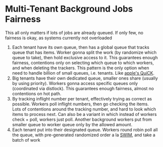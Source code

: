 # Multi-Tenant Background Jobs Fairness

This all only matters if lots of jobs are already queued. If only few, no fairness is okay, as systems currently not overloaded

1. Each tenant have its own queue, then has a global queue that tracks queue that has items. Worker gonna split the work (by randomize which queue to take), then hold exclusive access to it. This guarantees enough fairness, contentions only on selecting which queue to which workers, and when deleting the trackers. This pattern is the only option when need to handle billion of small queues, i.e. tenants. Like [apple's QuiCK](https://www.foundationdb.org/files/QuiCK.pdf).
2. Big tenants have their own dedicated queue, smaller ones share (usually by using priority). Workers gonna access specific queues only (coordinated via distlock). This guarantees enough fairness, almost no contentions on hot path.
3. By tracking inflight number per tenant, effectively trying as correct as possible. Workers poll inflight numbers, then go checking the items. Lots of contentions around the tracking number, and hard to look which items to process next. Can also be a variant in which instead of workers check + poll, workers just poll. Another background workers put from smaller queue to worker queue only by the allowed amount.
4. Each tenant put into their designated queue. Workers round robin poll all the queue, with pre-generated randomized order a la [SWIM](https://research.cs.cornell.edu/projects/Quicksilver/public_pdfs/SWIM.pdf), and take a batch of work
